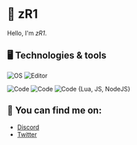 # 👋 zR1
Hello, I'm *zR1*.

## 🖥️ Technologies & tools

![OS](https://img.shields.io/badge/OS-Windows-informational?style=flat&logo=OS&logoColor=white&color=2bbc8a)
![Editor](https://img.shields.io/badge/Editor-VScode-informational?style=flat&logo=Editor&logoColor=white&color=2bbc8a)

![Code](https://img.shields.io/badge/Code-Javascript-informational?style=flat&logo=Code&logoColor=white&color=2bbc8a)
![Code](https://img.shields.io/badge/Code-Nodejs-informational?style=flat&logo=Code&logoColor=white&color=2bbc8a)
![Code](https://img.shields.io/badge/Code-LuaU-blue)
{Lua, JS, NodeJS}


## 👭 You can find me on:
- [Discord]([https://discord.gg/y3eQ8wraD5](https://discord.gg/g7rsz4xGup))
- [Twitter]([https](https://t.me/zR1zzz))

